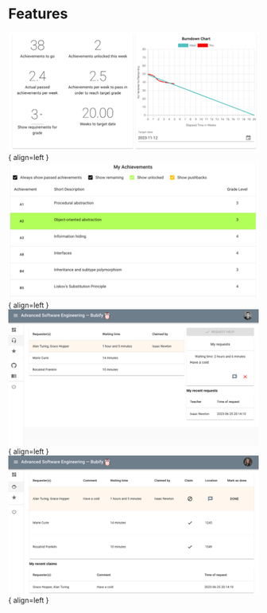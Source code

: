# Features

![Image title](assets/features/burndown_planner.png){ align=left }
![Image title](assets/features/my_acheievements.png){ align=left }
![Image title](assets/features/help_request.png){ align=left }
![Image title](assets/features/help_request_teacher.png){ align=left }